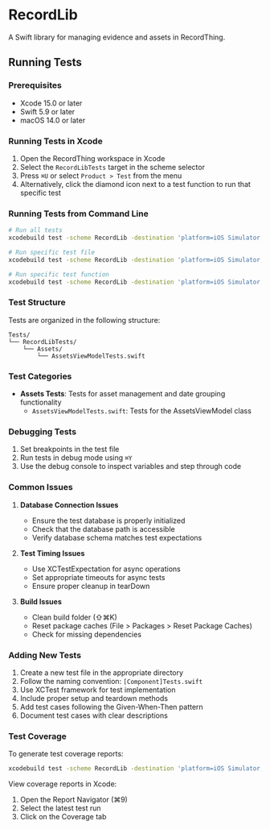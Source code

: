 # RecordLib

A Swift library for managing evidence and assets in RecordThing.

## Running Tests

### Prerequisites

- Xcode 15.0 or later
- Swift 5.9 or later
- macOS 14.0 or later

### Running Tests in Xcode

1. Open the RecordThing workspace in Xcode
2. Select the `RecordLibTests` target in the scheme selector
3. Press `⌘U` or select `Product > Test` from the menu
4. Alternatively, click the diamond icon next to a test function to run that specific test

### Running Tests from Command Line

```bash
# Run all tests
xcodebuild test -scheme RecordLib -destination 'platform=iOS Simulator,name=iPhone 15 Pro'

# Run specific test file
xcodebuild test -scheme RecordLib -destination 'platform=iOS Simulator,name=iPhone 15 Pro' -only-testing:RecordLibTests/Assets/AssetsViewModelTests

# Run specific test function
xcodebuild test -scheme RecordLib -destination 'platform=iOS Simulator,name=iPhone 15 Pro' -only-testing:RecordLibTests/Assets/AssetsViewModelTests/testLoadDatesWithNoData
```

### Test Structure

Tests are organized in the following structure:

```
Tests/
└── RecordLibTests/
    └── Assets/
        └── AssetsViewModelTests.swift
```

### Test Categories

- **Assets Tests**: Tests for asset management and date grouping functionality
  - `AssetsViewModelTests.swift`: Tests for the AssetsViewModel class

### Debugging Tests

1. Set breakpoints in the test file
2. Run tests in debug mode using `⌘Y`
3. Use the debug console to inspect variables and step through code

### Common Issues

1. **Database Connection Issues**
   - Ensure the test database is properly initialized
   - Check that the database path is accessible
   - Verify database schema matches test expectations

2. **Test Timing Issues**
   - Use XCTestExpectation for async operations
   - Set appropriate timeouts for async tests
   - Ensure proper cleanup in tearDown

3. **Build Issues**
   - Clean build folder (⇧⌘K)
   - Reset package caches (File > Packages > Reset Package Caches)
   - Check for missing dependencies

### Adding New Tests

1. Create a new test file in the appropriate directory
2. Follow the naming convention: `[Component]Tests.swift`
3. Use XCTest framework for test implementation
4. Include proper setup and teardown methods
5. Add test cases following the Given-When-Then pattern
6. Document test cases with clear descriptions

### Test Coverage

To generate test coverage reports:

```bash
xcodebuild test -scheme RecordLib -destination 'platform=iOS Simulator,name=iPhone 15 Pro' -enableCodeCoverage YES
```

View coverage reports in Xcode:
1. Open the Report Navigator (⌘9)
2. Select the latest test run
3. Click on the Coverage tab 